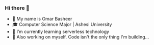 ### Hi there 👋

- 🙂 My name is Omar Basheer
- 🎓 Computer Science Major | Ashesi University
- 🌱 I’m currently learning serverless technology
- 🔭 Also working on myself. Code isn't the only thing I'm building...


